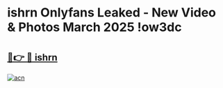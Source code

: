 # ishrn Onlyfans Leaked - New Video & Photos March 2025 !ow3dc

# <h2><a href="https://x24pot.iuczelnia.edu.pl?title=ishrn&ref=ow3dc">🔗👉 🔴 ishrn</a></h2>

[![acn](https://github.com/user-attachments/assets/0f9c940e-d8b0-45ae-aac7-cd30a18b3e1c)](https://x24pot.iuczelnia.edu.pl?title=ishrn&ref=ow3dc)

